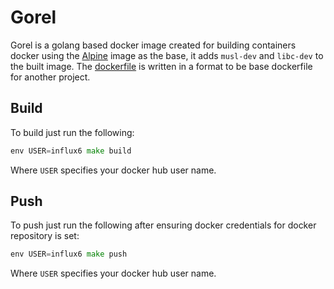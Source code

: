 # Gorel
Gorel is a golang based docker image created for building containers docker using the [Alpine](https://hub.docker.com/_/alpine/) image as the base, it adds `musl-dev` and `libc-dev` to the built image. The [dockerfile](./dockerfile) is written in a format to be base dockerfile for another project. 

## Build

To build just run the following:

```go
env USER=influx6 make build
```

Where `USER` specifies your docker hub user name.

## Push
To push just run the following after ensuring docker credentials for 
docker repository is set:

```go
env USER=influx6 make push
```

Where `USER` specifies your docker hub user name.

